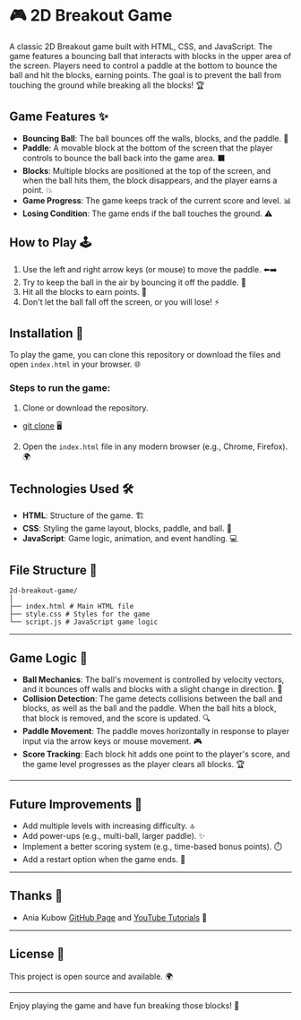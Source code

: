 # 🎮 2D Breakout Game

A classic 2D Breakout game built with HTML, CSS, and JavaScript. The game features a bouncing ball that interacts with blocks in the upper area of the screen. Players need to control a paddle at the bottom to bounce the ball and hit the blocks, earning points. The goal is to prevent the ball from touching the ground while breaking all the blocks! 🏆

## Game Features ✨

- **Bouncing Ball**: The ball bounces off the walls, blocks, and the paddle. 🏀
- **Paddle**: A movable block at the bottom of the screen that the player controls to bounce the ball back into the game area. ⬛
- **Blocks**: Multiple blocks are positioned at the top of the screen, and when the ball hits them, the block disappears, and the player earns a point. 💥
- **Game Progress**: The game keeps track of the current score and level. 📊
- **Losing Condition**: The game ends if the ball touches the ground. ⚠️

## How to Play 🕹️

1. Use the left and right arrow keys (or mouse) to move the paddle. ⬅️➡️
2. Try to keep the ball in the air by bouncing it off the paddle. 🙌
3. Hit all the blocks to earn points. 💎
4. Don't let the ball fall off the screen, or you will lose! ⚡

## Installation 🔧

To play the game, you can clone this repository or download the files and open `index.html` in your browser. 🌐

### Steps to run the game:

1. Clone or download the repository.

- [git clone](https://github.com/0daysleft/2d-breakout-game.git) 🖥️

2. Open the `index.html` file in any modern browser (e.g., Chrome, Firefox). 🌍

## Technologies Used 🛠️

- **HTML**: Structure of the game. 🏗️
- **CSS**: Styling the game layout, blocks, paddle, and ball. 🎨
- **JavaScript**: Game logic, animation, and event handling. 💻

## File Structure 📂

```
2d-breakout-game/
│
├── index.html # Main HTML file
├── style.css # Styles for the game
└── script.js # JavaScript game logic
```

---

## Game Logic 🧠

- **Ball Mechanics**: The ball's movement is controlled by velocity vectors, and it bounces off walls and blocks with a slight change in direction. 🏀
- **Collision Detection**: The game detects collisions between the ball and blocks, as well as the ball and the paddle. When the ball hits a block, that block is removed, and the score is updated. 🔍
- **Paddle Movement**: The paddle moves horizontally in response to player input via the arrow keys or mouse movement. 🎮
- **Score Tracking**: Each block hit adds one point to the player's score, and the game level progresses as the player clears all blocks. 🏆

---

## Future Improvements 🚀

- Add multiple levels with increasing difficulty. 🔝
- Add power-ups (e.g., multi-ball, larger paddle). ✨
- Implement a better scoring system (e.g., time-based bonus points). ⏱️
- Add a restart option when the game ends. 🔁

---

## Thanks 🙏

- Ania Kubow [GitHub Page](https://github.com/kubowania) and [YouTube Tutorials](https://www.youtube.com/c/AniaKub%C3%B3w) 🎥

---

## License 📜

This project is open source and available. 🌍

---

Enjoy playing the game and have fun breaking those blocks! 🎉

